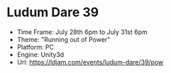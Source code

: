 # Ludum Dare 39 #

* Time Frame: July 28th 6pm to July 31st 6pm
* Theme: "Running out of Power"
* Platform: PC
* Engine: Unity3d
* Url: https://ldjam.com/events/ludum-dare/39/pow
